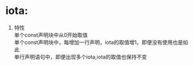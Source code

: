 # iota: 
1. 特性  
单个const声明块中从0开始取值  
单个const声明块中，每增加一行声明，iota的取值增1，即便没有使用也是如此  
单行声明语句中，即便出现多个iota,iota的取值也保持不变  

